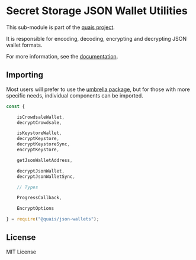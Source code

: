 Secret Storage JSON Wallet Utilities
====================================

This sub-module is part of the [quais project](https://github.com/quais-io/quais.js).

It is responsible for encoding, decoding, encrypting and decrypting JSON wallet
formats.

For more information, see the [documentation](https://docs.quais.io/v5/api/utils/).


Importing
---------

Most users will prefer to use the [umbrella package](https://www.npmjs.com/package/quais),
but for those with more specific needs, individual components can be imported.

```javascript
const {

    isCrowdsaleWallet,
    decryptCrowdsale,

    isKeystoreWallet,
    decryptKeystore,
    decryptKeystoreSync,
    encryptKeystore,

    getJsonWalletAddress,

    decryptJsonWallet,
    decryptJsonWalletSync,

    // Types

    ProgressCallback,

    EncryptOptions

} = require("@quais/json-wallets");
```


License
-------

MIT License
